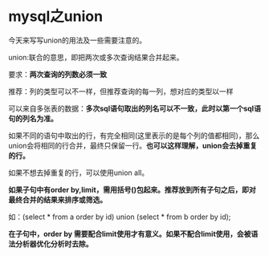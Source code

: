 # mysql之union 

今天来写写union的用法及一些需要注意的。

 union:联合的意思，即把两次或多次查询结果合并起来。

 要求：**两次查询的列数必须一致**

 推荐：列的类型可以不一样，但推荐查询的每一列，想对应的类型以一样

 可以来自多张表的数据：**多次sql语句取出的列名可以不一致，此时以第一个sql语句的列名为准。**

 如果不同的语句中取出的行，有完全相同(这里表示的是每个列的值都相同)，那么union会将相同的行合并，最终只保留一行。**也可以这样理解，union会去掉重复的行。**

如果不想去掉重复的行，可以使用union all。

**如果子句中有order by,limit，需用括号()包起来。推荐放到所有子句之后，即对最终合并的结果来排序或筛选。**

如：(select * from a order by id) union (select * from b order by id);

**在子句中，order by 需要配合limit使用才有意义。如果不配合limit使用，会被语法分析器优化分析时去除。**
